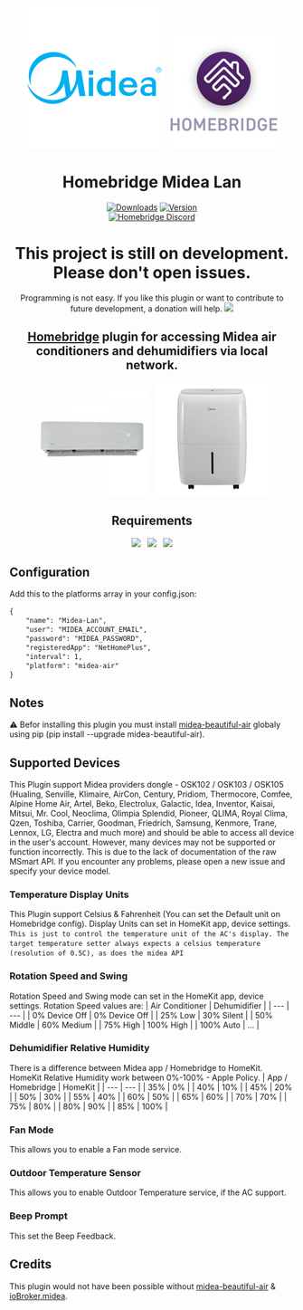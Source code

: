 <p ALIGN="CENTER">
<img src="branding/midea.png" width="250px">
<img src="https://github.com/homebridge/branding/raw/master/logos/homebridge-wordmark-logo-vertical.png" width="200px">
</p>

<SPAN ALIGN="CENTER">

# Homebridge Midea Lan

[![Downloads](https://img.shields.io/npm/dt/homebridge-midea-lan.svg?color=critical)](https://www.npmjs.com/package/homebridge-midea-lan)
[![Version](https://img.shields.io/npm/v/homebridge-midea-lan)](https://www.npmjs.com/package/homebridge-midea-lan)<br>
[![Homebridge Discord](https://img.shields.io/discord/432663330281226270?color=728ED5&logo=discord&label=discord)](https://discord.gg/WE4eqqjZ)<br>

<!-- [![verified-by-homebridge](https://badgen.net/badge/homebridge/verified/purple)](https://github.com/homebridge/homebridge/wiki/Verified-Plugins) -->

# This project is still on development. Please don't open issues.

Programming is not easy.
If you like this plugin or want to contribute to future development, a donation will help. <a target="blank" href="https://www.paypal.me/hillaliy"><img src="https://img.shields.io/badge/PayPal-Donate-blue.svg?logo=paypal"/></a><br>

## [Homebridge](https://github.com/nfarina/homebridge) plugin for accessing Midea air conditioners and dehumidifiers via local network.

<img src="branding/Air_Conditioner.png" width="200px"> &nbsp;
<img src="branding/Dehumidifier.jpeg" width="200px">

## Requirements

<img src="https://img.shields.io/badge/node-%3E%3D16.0.0-brightgreen"> &nbsp;
<img src="https://img.shields.io/badge/homebridge-%3E%3D1.4.0-brightgreen"> &nbsp;
<img src="https://img.shields.io/badge/iOS-%3E%3D14.0.0-brightgreen">

<SPAN ALIGN="Left">

## Configuration

Add this to the platforms array in your config.json:

    {
        "name": "Midea-Lan",
        "user": "MIDEA_ACCOUNT_EMAIL",
        "password": "MIDEA_PASSWORD",
        "registeredApp": "NetHomePlus",
        "interval": 1,
        "platform": "midea-air"
    }

## Notes

⚠️ Befor installing this plugin you must install [midea-beautiful-air](https://github.com/nbogojevic/midea-beautiful-air) globaly using pip (pip install --upgrade midea-beautiful-air).

## Supported Devices

This Plugin support Midea providers dongle - OSK102 / OSK103 / OSK105 (Hualing, Senville, Klimaire, AirCon, Century, Pridiom, Thermocore, Comfee, Alpine Home Air, Artel, Beko, Electrolux, Galactic, Idea, Inventor, Kaisai, Mitsui, Mr. Cool, Neoclima, Olimpia Splendid, Pioneer, QLIMA, Royal Clima, Qzen, Toshiba, Carrier, Goodman, Friedrich, Samsung, Kenmore, Trane, Lennox, LG, Electra and much more) and should be able to access all device in the user's account. However, many devices may not be supported or function incorrectly. This is due to the lack of documentation of the raw MSmart API. If you encounter any problems, please open a new issue and specify your device model.

### Temperature Display Units

This Plugin support Celsius & Fahrenheit (You can set the Default unit on Homebridge config).
Display Units can set in HomeKit app, device settings.
`This is just to control the temperature unit of the AC's display. The target temperature setter always expects a celsius temperature (resolution of 0.5C), as does the midea API`

### Rotation Speed and Swing

Rotation Speed and Swing mode can set in the HomeKit app, device settings.
Rotation Speed values are:
| Air Conditioner | Dehumidifier |
| --- | --- |
| 0% Device Off | 0% Device Off |
| 25% Low | 30% Silent |
| 50% Middle | 60% Medium |
| 75% High | 100% High |
| 100% Auto | ... |

### Dehumidifier Relative Humidity

There is a difference between Midea app / Homebridge to HomeKit.
HomeKit Relative Humidity work between 0%-100% - Apple Policy.
| App / Homebridge | HomeKit |
| --- | --- |
| 35% | 0% |
| 40% | 10% |
| 45% | 20% |
| 50% | 30% |
| 55% | 40% |
| 60% | 50% |
| 65% | 60% |
| 70% | 70% |
| 75% | 80% |
| 80% | 90% |
| 85% | 100% |

### Fan Mode

This allows you to enable a Fan mode service.

### Outdoor Temperature Sensor

This allows you to enable Outdoor Temperature service, if the AC support.

### Beep Prompt

This set the Beep Feedback.

## Credits

This plugin would not have been possible without [midea-beautiful-air](https://github.com/nbogojevic/midea-beautiful-air) & [ioBroker.midea](https://github.com/TA2k/ioBroker.midea).
